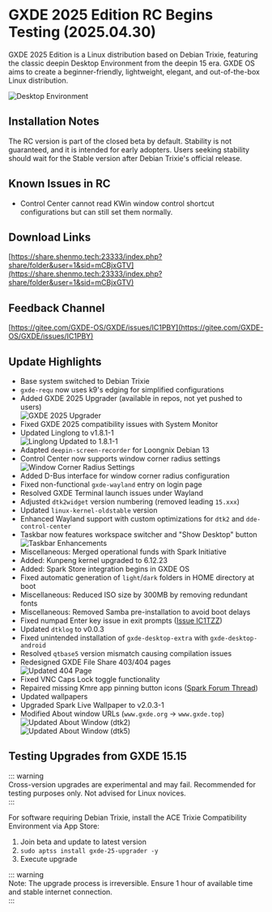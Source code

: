 # GXDE 2025 Edition RC Begins Testing (2025.04.30)

GXDE 2025 Edition is a Linux distribution based on Debian Trixie, featuring the classic deepin Desktop Environment from the deepin 15 era. GXDE OS aims to create a beginner-friendly, lightweight, elegant, and out-of-the-box Linux distribution.

![Desktop Environment](/news/2025rc/desktop.jpg)

## Installation Notes

The RC version is part of the closed beta by default. Stability is not guaranteed, and it is intended for early adopters. Users seeking stability should wait for the Stable version after Debian Trixie's official release.

## Known Issues in RC

- Control Center cannot read KWin window control shortcut configurations but can still set them normally.

## Download Links

[https://share.shenmo.tech:23333/index.php?share/folder&user=1&sid=mCBjxGTV](https://share.shenmo.tech:23333/index.php?share/folder&user=1&sid=mCBjxGTV)

## Feedback Channel

[https://gitee.com/GXDE-OS/GXDE/issues/IC1PBY](https://gitee.com/GXDE-OS/GXDE/issues/IC1PBY)

## Update Highlights

* Base system switched to Debian Trixie
* `gxde-requ` now uses k9's edging for simplified configurations
* Added GXDE 2025 Upgrader (available in repos, not yet pushed to users)  
  ![GXDE 2025 Upgrader](/news/2025rc/gxde-25-upgrader.jpg)
* Fixed GXDE 2025 compatibility issues with System Monitor
* Updated Linglong to v1.8.1-1  
  ![Linglong Updated to 1.8.1-1](/news/2025rc/linglong.jpg)
* Adapted `deepin-screen-recorder` for Loongnix Debian 13
* Control Center now supports window corner radius settings  
  ![Window Corner Radius Settings](/news/2025rc/radius.jpg)
* Added D-Bus interface for window corner radius configuration
* Fixed non-functional `gxde-wayland` entry on login page
* Resolved GXDE Terminal launch issues under Wayland
* Adjusted `dtk2widget` version numbering (removed leading `15.xxx`)
* Updated `linux-kernel-oldstable` version
* Enhanced Wayland support with custom optimizations for `dtk2` and `dde-control-center`
* Taskbar now features workspace switcher and "Show Desktop" button  
  ![Taskbar Enhancements](/news/2025rc/mult.jpg)
* Miscellaneous: Merged operational funds with Spark Initiative
* Added: Kunpeng kernel upgraded to 6.12.23
* Added: Spark Store integration begins in GXDE OS
* Fixed automatic generation of `light`/`dark` folders in HOME directory at boot
* Miscellaneous: Reduced ISO size by 300MB by removing redundant fonts
* Miscellaneous: Removed Samba pre-installation to avoid boot delays
* Fixed numpad Enter key issue in exit prompts ([Issue IC1TZZ](https://gitee.com/GXDE-OS/GXDE/issues/IC1TZZ))
* Updated `dtklog` to v0.0.3
* Fixed unintended installation of `gxde-desktop-extra` with `gxde-desktop-android`
* Resolved `qtbase5` version mismatch causing compilation issues
* Redesigned GXDE File Share 403/404 pages  
  ![Updated 404 Page](/news/2025rc/404.jpg)
* Fixed VNC Caps Lock toggle functionality
* Repaired missing Kmre app pinning button icons ([Spark Forum Thread](https://bbs.spark-app.store/d/2067-yi-zhi-cheng-gong-kmre-ke-yi-zai-deepin-23-zheng-chang-shi-yong-fu-an-zhuang-jiao-cheng/2))
* Updated wallpapers
* Upgraded Spark Live Wallpaper to v2.0.3-1
* Modified About window URLs (`www.gxde.org` → `www.gxde.top`)  
  ![Updated About Window (dtk2)](/news/2025rc/about-dtk2.jpg)  
  ![Updated About Window (dtk5)](/news/2025rc/about-dtk5.jpg)

## Testing Upgrades from GXDE 15.15

::: warning  
Cross-version upgrades are experimental and may fail. Recommended for testing purposes only. Not advised for Linux novices.  
:::

For software requiring Debian Trixie, install the ACE Trixie Compatibility Environment via App Store:

1. Join beta and update to latest version
2. `sudo aptss install gxde-25-upgrader -y`
3. Execute upgrade

::: warning  
Note: The upgrade process is irreversible. Ensure 1 hour of available time and stable internet connection.  
:::